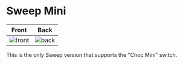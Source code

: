 # Sweep Mini
| Front | Back |
| :---: | :---: |
| ![front](/gallery/sweep-mini/front.png) | ![back](/gallery/sweep-mini/back.png) |

This is the only Sweep version that supports the "Choc Mini" switch.
